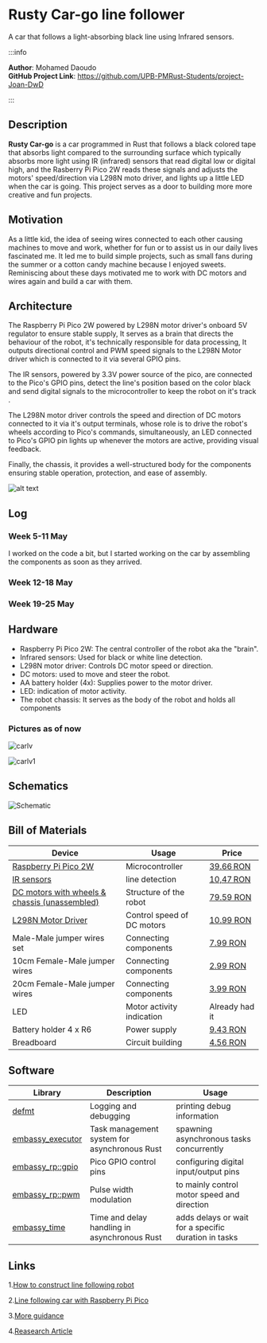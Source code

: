 # Rusty Car-go line follower
A car that follows a light-absorbing black line using Infrared sensors.


:::info 

**Author**: Mohamed Daoudo \
**GitHub Project Link**: https://github.com/UPB-PMRust-Students/project-Joan-DwD

:::


## Description

**Rusty Car-go** is a car programmed in Rust that follows a black colored tape that absorbs light compared to the surrounding surface which typically absorbs more light using IR (infrared) sensors that read digital low or digital high, and the Rasberry Pi Pico 2W reads these signals and adjusts the motors' speed/direction via L298N moto driver, and lights up a little LED when the car is going. This project serves as a door to building more more creative and fun projects.



## Motivation

As a little kid, the idea of seeing wires connected to each other causing machines to move and work, whether for fun or to assist us in our daily lives fascinated me. It led me to build simple projects, such as small fans during the summer or a cotton candy machine because I enjoyed sweets. Reminiscing about these days motivated me to work with DC motors and wires again and build a car with them.

## Architecture

The Raspberry Pi Pico 2W powered by L298N motor driver's onboard 5V regulator to ensure stable supply, It serves as a brain that directs the behaviour of the robot, it's technically responsible for data processing, It outputs directional control and PWM speed signals to the L298N Motor driver which is connected to it via several GPIO pins.

The IR sensors, powered by 3.3V power source of the pico, are connected to the Pico's GPIO pins, detect the line's position based on the color black and send digital signals to the microcontroller to keep the robot on it's track .

The L298N motor driver controls the speed and direction of DC motors connected to it via it's output terminals, whose role is to drive the robot's wheels according to Pico's commands, simultaneously, an LED connected to Pico's GPIO pin lights up whenever the motors are active, providing visual feedback.

Finally, the chassis, it provides a well-structured body for the components ensuring stable operation, protection, and ease of assembly.


![alt text](img1.webp)


## Log

### Week 5-11 May
I worked on the code a bit, but I started working on the car by assembling the components as soon as they arrived.

### Week 12-18 May
### Week 19-25 May

## Hardware

- Raspberry Pi Pico 2W: The central controller of the robot aka the "brain".
- Infrared sensors: Used for black or white line detection.
- L298N motor driver: Controls DC motor speed or direction.
- DC motors: used to move and steer the robot.
- AA battery holder (4x): Supplies power to the motor driver.
- LED: indication of motor activity.
- The robot chassis: It serves as the body of the robot and holds all components

### Pictures as of now
![carlv](carlvmdf.webp)

![carlv1](Carmdf.webp)

## Schematics
![Schematic](Schematicmdf.webp)



## Bill of Materials

| Device              | Usage                      | Price   |
|---------------------|----------------------------|---------|
|[Raspberry Pi Pico 2W](https://www.raspberrypi.com/documentation/microcontrollers/pico-series.html#pico2w-technical-specification) | Microcontroller            | [39.66 RON](https://www.optimusdigital.ro/ro/placi-raspberry-pi/13327-raspberry-pi-pico-2-w.html?search_query=raspberry+pico+2w&results=26)  |
|[IR sensors](https://www.circuits-diy.com/hw201-infrared-ir-sensor-module/)        | line detection    | [10,47 RON](https://www.optimusdigital.ro/en/optical-sensors/4514-infrared-obstacle-sensor.html?search_query=infrared+obstacle+sensors&results=14)  |
|[DC motors with wheels & chassis (unassembled)](https://cdn.ozdisan.com/ETicaret_Dosya/729231_182181.pdf)                     | Structure of the robot                            | [79.59 RON](https://sigmanortec.ro/en/smart-car-4wd-chassis-kit)        |
|[L298N Motor Driver](https://www.twicea.com/solution/l298n-motor-driver-specification-features-pinout-how-it-works)                  | Control speed of DC motors                              | [10.99 RON](https://www.optimusdigital.ro/en/brushed-motor-drivers/145-l298n-dual-motor-driver.html?search_query=L298N&results=4)         |
|Male-Male jumper wires set                     |       Connecting components                     |   [7.99 RON](https://www.optimusdigital.ro/en/wires-with-connectors/12-breadboard-jumper-wire-set.html?search_query=Breadboard+Jumper+Wires+Set&results=22)| 
|10cm Female-Male jumper wires                    |          Connecting components                  |    [2.99 RON](https://www.optimusdigital.ro/en/wires-with-connectors/650-fire-colorate-mama-tata-10p.html?search_query=10+cm+10p+Male-Female+Wires&results=12)     |
|20cm Female-Male jumper wires                     |        Connecting components                    | [3.99 RON](https://www.optimusdigital.ro/en/wires-with-connectors/214-fire-colorate-mama-mama-10p.html?search_query=10+cm+10p+Male-Female+Wires&results=12)         |
|LED                      |   Motor activity indication                        | Already had it     |
|Battery holder 4 x R6                      |Power supply| [9.43 RON](https://www.optimusdigital.ro/en/battery-holders/2806-battery-holder-4-x-r6.html?search_query=%09Battery+Holder+4+x+R6&results=74)  |                                  
|Breadboard          |  Circuit building     |[4.56 RON](https://www.optimusdigital.ro/en/breadboards/44-400p-hq-breadboard.html?search_query=breadboard&results=362)|


## Software

| Library            | Description                               | Usage                                     |
|--------------------|-------------------------------------------|-------------------------------------------|
| [defmt](https://docs.rs/crate/defmt/latest)              | Logging and debugging           | printing debug information |
| [embassy_executor](https://crates.io/crates/embassy-executor)   | Task management system for asynchronous Rust    |spawning asynchronous tasks concurrently |
| [embassy_rp::gpio](https://docs.embassy.dev/embassy-stm32/git/stm32c011d6/gpio/index.html)   | Pico GPIO control pins            |configuring digital input/output pins |
| [embassy_rp::pwm](https://docs.embassy.dev/embassy-rp/git/rp2040/pwm/index.html)    | Pulse width modulation           | to mainly control motor speed and direction|
| [embassy_time](https://docs.embassy.dev/embassy-time/)       | Time and delay handling in asynchronous Rust     | adds delays or wait for a specific duration in tasks |

## Links

1.[How to construct line following robot](https://youtu.be/H8wVLaQeSWQ?si=odB3tcmSnWRXZFpz)

2.[Line following car with Raspberry Pi Pico](https://srituhobby.com/how-to-make-a-line-tracking-robot-with-raspberry-pi-pico-board/)
 
3.[More guidance](https://quartzcomponents.com/blogs/electronics-projects/line-follower-robot-using-arduino?srsltid=AfmBOopANi596iyggapmAuFa1iQ-XZoUMyAkejQJASX9k0wGWDHNtwUL)

4.[Reasearch Article](https://academics.su.edu.krd/public/profiles/Ahmad.ahmed/research-register/research-register-554-4016-1612220739-1.pdf)
